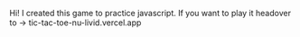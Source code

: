 Hi! I created this game to practice javascript.
If you want to play it headover to -> tic-tac-toe-nu-livid.vercel.app
